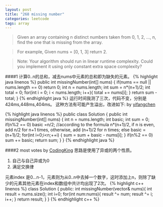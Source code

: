 ```yaml
---
layout: post
title: "268 missing number"
categories: leetcode
tags: array
---
```


>Given an array containing n distinct numbers taken from 0, 1, 2, ..., n, find the one that is missing from the array.

>For example,
>Given nums = [0, 1, 3] return 2.

>Note:
>Your algorithm should run in linear runtime complexity. Could you implement it using only constant extra space complexity?

####1
计算0..n的总和，减去nums中元素的总和即为缺失的元素。
{% highlight java linenos %}
public int missingNumber(int[] nums) {
         if(nums == null || nums.length == 0) return 0;
        int n = nums.length;
        int sum = n*(n+1)/2;
        int total = 0;
        for(int i = 0; i < nums.length; i++){
        	total += nums[i];
        }
        return sum - total;
    }
{% endhighlight java %}
运行时间我测了三次，代码不变，分别是424ms,448ms,404ms。
这种方法有可能产生溢出，改进如下:
by [yifangchen](https://leetcode.com/discuss/53778/java-solution-o-1-space-and-o-n-in-time)

{% highlight java linenos %}
public class Solution {
    public int missingNumber(int[] nums) {
        int n = nums.length;
        int basic;
        int sum = 0;
        if(n%2 == 0) basic =n/2;   //according to the formula n*(n+1)/2, if n is even, add n/2 for n+1 times, otherwise, add (n+1)/2 for n times;
        else basic = (n+1)/2;
        for(int i=0;i<n;++i)
        {
            sum = sum + basic - nums[i];
        }
        if(n%2 == 0) sum += basic;
        return sum;
    }
}
{% endhighlight java %}

####2 most votes
by [CodingKing](https://leetcode.com/discuss/53802/c-solution-using-bit-manipulation)
思路是使用了异或的两个性质。

1. 自己与自己异或为0
2. 满足交换律 

元素index 是0...n-1，元素则为从0..n中去掉一个数字，这时添加上n，则除了缺少的元素其他元素在index和数组中共计均出现了2次。
{% highlight c++ linenos %}
class Solution {
    public:
    int missingNumber(vector<int>& nums){
         int result = nums.size();
         int i=0;
         for(int num:nums){
            result ^= num;
            result ^= i;
            i++;
          }
        return result;
        }
    }
{% endhighlight c++ %}
